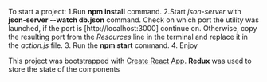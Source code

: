 To start a project:
1.Run **npm install** command.
2.Start _json-server_ with **json-server --watch db.json** command.
Check on which port the utility was launched, if the port is [http://localhost:3000] continue on. 
Otherwise, copy the resulting port from the _Resources_ line in the terminal and replace it in the _action.js_ file.
3. Run the **npm start** command.
4. Enjoy

This project was bootstrapped with [Create React App](https://github.com/facebook/create-react-app).
**Redux** was used to store the state of the components
